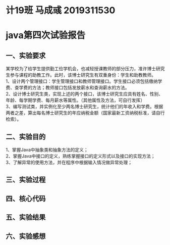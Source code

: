 # 计19班 马成彧 2019311530<br/>
# java第四次试验报告<br/>
## 一、实验要求<br/>
某学校为了给学生提供勤工俭学机会，也减轻授课教师的部分压力，准许博士研究生参与课程的助教工作。此时，该博士研究生有双重身份：学生和助教教师。<br/>
1、设计两个管理接口：学生管理接口和教师管理接口。学生接口必须包括缴纳学费、查学费的方法；教师接口包括发放薪水和查询薪水的方法。<br/>
2、设计博士研究生类，实现上述的两个接口，该博士研究生应具有姓名、性别、年龄、每学期学费、每月薪水等属性。（其他属性及方法，可自行发挥）<br/>
3、编写测试类，并实例化至少两名博士研究生，统计他们的年收入和学费。根据两者之差，算出每名博士研究生的年应纳税金额（国家最新工资纳税标准，请自行检索）。<br/>
## 二、实验目的<br/>
1、掌握Java中抽象类和抽象方法的定义；<br/>
2、掌握Java中接口的定义，熟练掌握接口的定义形式以及接口的实现方法；<br/>
3、了解异常的使用方法，并在程序中根据输入情况做异常处理；<br/>
## 三、实验过程<br/>
## 四、核心代码<br/>
## 五、实验结果<br/>
## 六、实验感想<br/>
